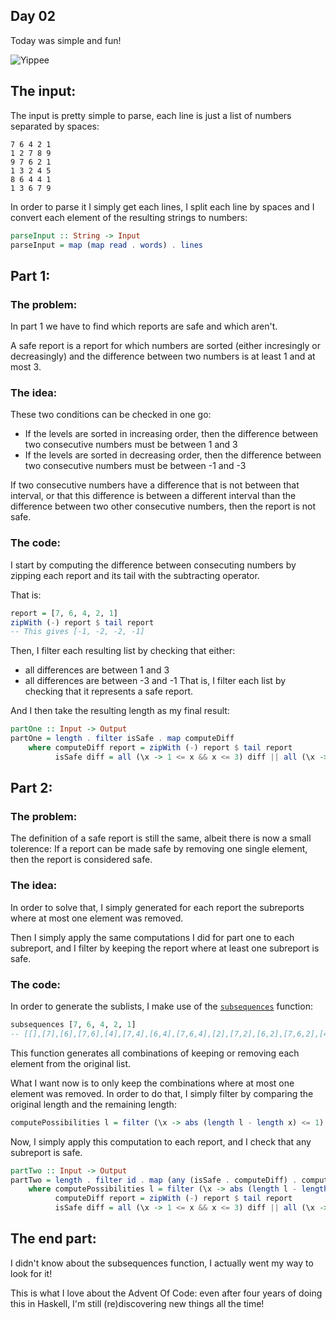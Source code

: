 ## Day 02

Today was simple and fun!

![Yippee](https://cdn.discordapp.com/attachments/690279803701821703/1313100922460704839/yippee.png?ex=674ee808&is=674d9688&hm=797a36aae9d2dd4cc3b1cd00bc305f9c0a1574f2b3ffc7ded1e37d0b90654a13&)

## The input:

The input is pretty simple to parse, each line is just a list of numbers separated by
spaces:

```
7 6 4 2 1
1 2 7 8 9
9 7 6 2 1
1 3 2 4 5
8 6 4 4 1
1 3 6 7 9
```

In order to parse it I simply get each lines, I split each line by spaces
and I convert each element of the resulting strings to numbers:

```hs
parseInput :: String -> Input
parseInput = map (map read . words) . lines
```

## Part 1:

### The problem:

In part 1 we have to find which reports are safe and which aren't.

A safe report is a report for which numbers are sorted (either incresingly or decreasingly)
and the difference between two numbers is at least 1 and at most 3.

### The idea:

These two conditions can be checked in one go:
- If the levels are sorted in increasing order, then the difference between two
  consecutive numbers must be between 1 and 3
- If the levels are sorted in decreasing order, then the difference between two
  consecutive numbers must be between -1 and -3

If two consecutive numbers have a difference that is not between that interval, or that this difference is between a different interval than the difference between two other consecutive numbers, then the report is not safe.

### The code:

I start by computing the difference between consecuting numbers by zipping each report and its tail with the subtracting operator.

That is:
```hs
report = [7, 6, 4, 2, 1]
zipWith (-) report $ tail report
-- This gives [-1, -2, -2, -1]
```

Then, I filter each resulting list by checking that either:
- all differences are between 1 and 3
- all differences are between -3 and -1
That is, I filter each list by checking that it represents a safe report.

And I then take the resulting length as my final result:

```hs
partOne :: Input -> Output
partOne = length . filter isSafe . map computeDiff
    where computeDiff report = zipWith (-) report $ tail report
          isSafe diff = all (\x -> 1 <= x && x <= 3) diff || all (\x -> -3 <= x && x <= -1) diff
```

## Part 2:

### The problem:

The definition of a safe report is still the same, albeit there is now a small tolerence:
If a report can be made safe by removing one single element, then the report is considered safe.

### The idea:

In order to solve that, I simply generated for each report the subreports where at most one element was removed.

Then I simply apply the same computations I did for part one to each subreport, and I filter by keeping the report where at least one subreport is safe.

### The code:

In order to generate the sublists, I make use of the [`subsequences`](https://hackage.haskell.org/package/base-4.20.0.1/docs/Data-List.html#v:subsequences) function:

```hs
subsequences [7, 6, 4, 2, 1]
-- [[],[7],[6],[7,6],[4],[7,4],[6,4],[7,6,4],[2],[7,2],[6,2],[7,6,2],[4,2],[7,4,2],[6,4,2],[7,6,4,2],[1],[7,1],[6,1],[7,6,1],[4,1],[7,4,1],[6,4,1],[7,6,4,1],[2,1],[7,2,1],[6,2,1],[7,6,2,1],[4,2,1],[7,4,2,1],[6,4,2,1],[7,6,4,2,1]]
```

This function generates all combinations of keeping or removing each element from the original list.

What I want now is to only keep the combinations where at most one element was removed. In order to do that, I simply filter by comparing the original length and the remaining length:
```hs
computePossibilities l = filter (\x -> abs (length l - length x) <= 1) $ subsequences l
```

Now, I simply apply this computation to each report, and I check that any subreport is safe.

```hs
partTwo :: Input -> Output
partTwo = length . filter id . map (any (isSafe . computeDiff) . computePossibilities)
    where computePossibilities l = filter (\x -> abs (length l - length x) <= 1) $ subsequences l
          computeDiff report = zipWith (-) report $ tail report
          isSafe diff = all (\x -> 1 <= x && x <= 3) diff || all (\x -> -3 <= x && x <= -1) diff
```

## The end part:

I didn't know about the subsequences function, I actually went my way to look for it!

This is what I love about the Advent Of Code: even after four years of doing this in Haskell,
I'm still (re)discovering new things all the time!
